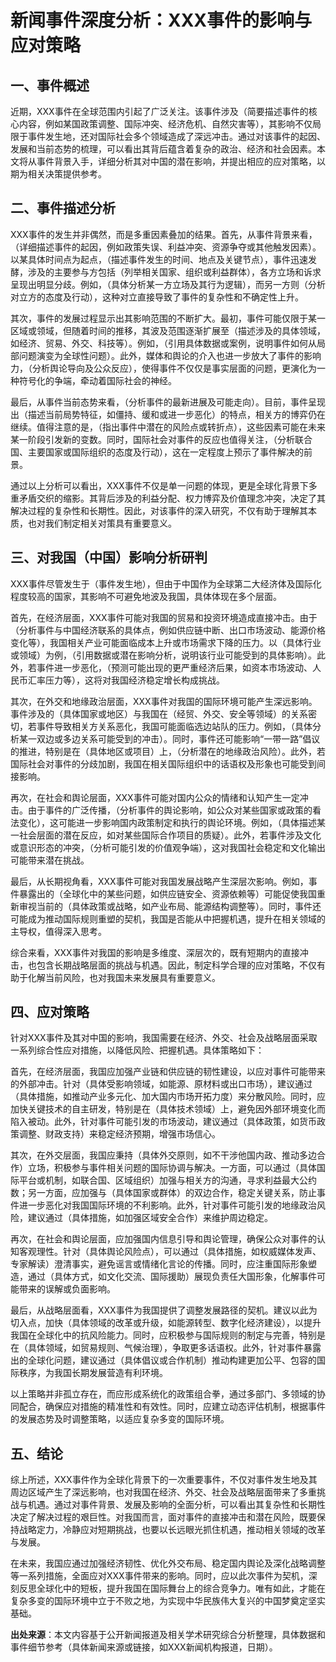 # 新闻事件深度分析：XXX事件的影响与应对策略

## 一、事件概述

近期，XXX事件在全球范围内引起了广泛关注。该事件涉及（简要描述事件的核心内容，例如某国政策调整、国际冲突、经济危机、自然灾害等），其影响不仅局限于事件发生地，还对国际社会多个领域造成了深远冲击。通过对该事件的起因、发展和当前态势的梳理，可以看出其背后蕴含着复杂的政治、经济和社会因素。本文将从事件背景入手，详细分析其对中国的潜在影响，并提出相应的应对策略，以期为相关决策提供参考。

## 二、事件描述分析

XXX事件的发生并非偶然，而是多重因素叠加的结果。首先，从事件背景来看，（详细描述事件的起因，例如政策失误、利益冲突、资源争夺或其他触发因素）。以某具体时间点为起点，（描述事件发生的时间、地点及关键节点），事件迅速发酵，涉及的主要参与方包括（列举相关国家、组织或利益群体），各方立场和诉求呈现出明显分歧。例如，（具体分析某一方立场及其行为逻辑），而另一方则（分析对立方的态度及行动），这种对立直接导致了事件的复杂性和不确定性上升。

其次，事件的发展过程显示出其影响范围的不断扩大。最初，事件可能仅限于某一区域或领域，但随着时间的推移，其波及范围逐渐扩展至（描述涉及的具体领域，如经济、贸易、外交、科技等）。例如，（引用具体数据或案例，说明事件如何从局部问题演变为全球性问题）。此外，媒体和舆论的介入也进一步放大了事件的影响力，（分析舆论导向及公众反应），使得事件不仅仅是事实层面的问题，更演化为一种符号化的争端，牵动着国际社会的神经。

最后，从事件当前态势来看，（分析事件的最新进展及可能走向）。目前，事件呈现出（描述当前局势特征，如僵持、缓和或进一步恶化）的特点，相关方的博弈仍在继续。值得注意的是，（指出事件中潜在的风险点或转折点），这些因素可能在未来某一阶段引发新的变数。同时，国际社会对事件的反应也值得关注，（分析联合国、主要国家或国际组织的态度及行动），这在一定程度上预示了事件解决的前景。

通过以上分析可以看出，XXX事件不仅是单一问题的体现，更是全球化背景下多重矛盾交织的缩影。其背后涉及的利益分配、权力博弈及价值理念冲突，决定了其解决过程的复杂性和长期性。因此，对该事件的深入研究，不仅有助于理解其本质，也对我们制定相关对策具有重要意义。

## 三、对我国（中国）影响分析研判

XXX事件尽管发生于（事件发生地），但由于中国作为全球第二大经济体及国际化程度较高的国家，其影响不可避免地波及我国，具体体现在多个层面。

首先，在经济层面，XXX事件可能对我国的贸易和投资环境造成直接冲击。由于（分析事件与中国经济联系的具体点，例如供应链中断、出口市场波动、能源价格变化等），我国相关产业可能面临成本上升或市场需求下降的压力。以（具体行业或领域）为例，（引用数据或潜在影响分析，说明该行业可能受到的具体影响）。此外，若事件进一步恶化，（预测可能出现的更严重经济后果，如资本市场波动、人民币汇率压力等），这将对我国经济稳定增长构成挑战。

其次，在外交和地缘政治层面，XXX事件对我国的国际环境可能产生深远影响。事件涉及的（具体国家或地区）与我国在（经贸、外交、安全等领域）的关系密切，若事件导致相关方关系恶化，我国可能面临选边站队的压力。例如，（具体分析某一双边或多边关系可能受到的冲击）。同时，事件还可能影响“一带一路”倡议的推进，特别是在（具体地区或项目）上，（分析潜在的地缘政治风险）。此外，若国际社会对事件的分歧加剧，我国在相关国际组织中的话语权及形象也可能受到间接影响。

再次，在社会和舆论层面，XXX事件可能对国内公众的情绪和认知产生一定冲击。由于事件的广泛传播，（分析事件的舆论影响，如公众对某些国家或政策的看法变化），这可能进一步影响国内政策制定和执行的舆论环境。例如，（具体描述某一社会层面的潜在反应，如对某些国际合作项目的质疑）。此外，若事件涉及文化或意识形态的冲突，（分析可能引发的价值观争端），这对我国社会稳定和文化输出可能带来潜在挑战。

最后，从长期视角看，XXX事件可能对我国发展战略产生深层次影响。例如，事件暴露出的（全球化中的某些问题，如供应链安全、资源依赖等）可能促使我国重新审视当前的（具体政策或战略，如产业布局、能源结构调整等）。同时，事件还可能成为推动国际规则重塑的契机，我国是否能从中把握机遇，提升在相关领域的主导权，值得深入思考。

综合来看，XXX事件对我国的影响是多维度、深层次的，既有短期内的直接冲击，也包含长期战略层面的挑战与机遇。因此，制定科学合理的应对策略，不仅有助于化解当前风险，也对我国未来发展具有重要意义。

## 四、应对策略

针对XXX事件及其对中国的影响，我国需要在经济、外交、社会及战略层面采取一系列综合性应对措施，以降低风险、把握机遇。具体策略如下：

首先，在经济层面，我国应加强产业链和供应链的韧性建设，以应对事件可能带来的外部冲击。针对（具体受影响领域，如能源、原材料或出口市场），建议通过（具体措施，如推动产业多元化、加大国内市场开拓力度）来分散风险。同时，应加快关键技术的自主研发，特别是在（具体技术领域）上，避免因外部环境变化而陷入被动。此外，针对事件可能引发的市场波动，建议通过（具体政策，如货币政策调整、财政支持）来稳定经济预期，增强市场信心。

其次，在外交层面，我国应秉持（具体外交原则，如不干涉他国内政、推动多边合作）立场，积极参与事件相关问题的国际协调与解决。一方面，可以通过（具体国际平台或机制，如联合国、区域组织）加强与相关方的沟通，寻求利益最大公约数；另一方面，应加强与（具体国家或群体）的双边合作，稳定关键关系，防止事件进一步恶化对我国国际环境的不利影响。此外，针对事件可能引发的地缘政治风险，建议通过（具体措施，如加强区域安全合作）来维护周边稳定。

再次，在社会和舆论层面，应加强国内信息引导和舆论管理，确保公众对事件的认知客观理性。针对（具体舆论风险点），可以通过（具体措施，如权威媒体发声、专家解读）澄清事实，避免谣言或情绪化言论的传播。同时，应注重国际形象塑造，通过（具体方式，如文化交流、国际援助）展现负责任大国形象，化解事件可能带来的误解或负面影响。

最后，从战略层面看，XXX事件为我国提供了调整发展路径的契机。建议以此为切入点，加快（具体领域的改革或升级，如能源转型、数字化经济建设），以提升我国在全球化中的抗风险能力。同时，应积极参与国际规则的制定与完善，特别是在（具体领域，如贸易规则、气候治理），争取更多话语权。此外，针对事件暴露出的全球化问题，建议通过（具体倡议或合作机制）推动构建更加公平、包容的国际秩序，为我国长期发展营造有利环境。

以上策略并非孤立存在，而应形成系统化的政策组合拳，通过多部门、多领域的协同配合，确保应对措施的精准性和有效性。同时，应建立动态评估机制，根据事件的发展态势及时调整策略，以适应复杂多变的国际环境。

## 五、结论

综上所述，XXX事件作为全球化背景下的一次重要事件，不仅对事件发生地及其周边区域产生了深远影响，也对我国在经济、外交、社会及战略层面带来了多重挑战与机遇。通过对事件背景、发展及影响的全面分析，可以看出其复杂性和长期性决定了解决过程的艰巨性。对我国而言，面对事件的直接冲击和潜在风险，既要保持战略定力，冷静应对短期挑战，也要以长远眼光抓住机遇，推动相关领域的改革与发展。

在未来，我国应通过加强经济韧性、优化外交布局、稳定国内舆论及深化战略调整等一系列措施，全面应对XXX事件带来的影响。同时，应以此次事件为契机，深刻反思全球化中的短板，提升我国在国际舞台上的综合竞争力。唯有如此，才能在复杂多变的国际环境中立于不败之地，为实现中华民族伟大复兴的中国梦奠定坚实基础。

**出处来源**：本文内容基于公开新闻报道及相关学术研究综合分析整理，具体数据和事件细节参考（具体新闻来源或链接，如XXX新闻机构报道，日期）。